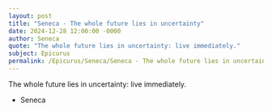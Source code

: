 ```yaml
---
layout: post
title: "Seneca - The whole future lies in uncertainty"
date: 2024-12-28 12:00:00 -0000
author: Seneca
quote: "The whole future lies in uncertainty: live immediately."
subject: Epicurus
permalink: /Epicurus/Seneca/Seneca - The whole future lies in uncertainty
---
```


The whole future lies in uncertainty: live immediately.

- Seneca

